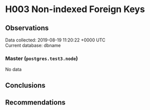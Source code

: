 # H003 Non-indexed Foreign Keys #

## Observations ##
Data collected: 2019-08-19 11:20:22 +0000 UTC  
Current database: dbname  

### Master (`postgres.test3.node`) ###


No data


## Conclusions ##


## Recommendations ##

